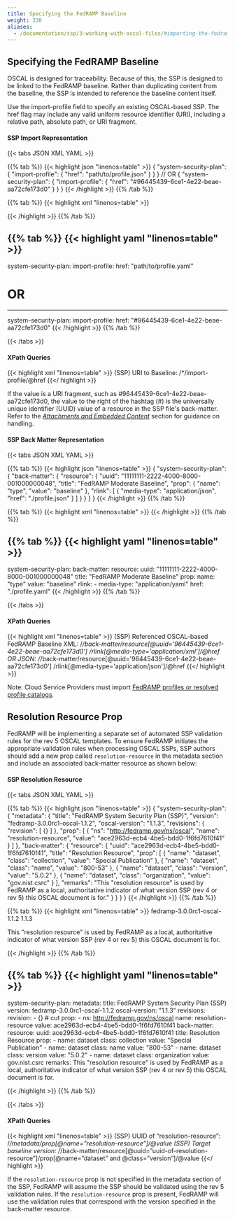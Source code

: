 ```yaml
---
title: Specifying the FedRAMP Baseline
weight: 330
aliases:
  - /documentation/ssp/3-working-with-oscal-files/#importing-the-fedramp-baseline
---
```

## Specifying the FedRAMP Baseline

OSCAL is designed for traceability. Because of this, the SSP is designed
to be linked to the FedRAMP baseline. Rather than duplicating content
from the baseline, the SSP is intended to reference the baseline content
itself.

Use the import-profile field to specify an existing OSCAL-based SSP. The
href flag may include any valid uniform resource identifier (URI),
including a relative path, absolute path, or URI fragment.

#### SSP Import Representation
{{< tabs JSON XML YAML >}}

{{% tab %}}
{{< highlight json "linenos=table" >}}
{
  "system-security-plan": {
    "import-profile": {
      "href": "path/to/profile.json"
    }
  }
}
// OR
{
  "system-security-plan": {
    "import-profile": {
      "href": "#96445439-6ce1-4e22-beae-aa72cfe173d0"
    }
  }
}
{{< /highlight >}}
{{% /tab %}}

{{% tab %}}
{{< highlight xml "linenos=table" >}}
<system-security-plan>
  <import-profile href="path/to/profile.xml" />
  <!-- OR -->
  <import-profile href="#96445439-6ce1-4e22-beae-aa72cfe173d0" />
</system-security-plan>
{{< /highlight >}}
{{% /tab %}}

{{% tab %}}
{{< highlight yaml "linenos=table" >}}
---
system-security-plan:
  import-profile:
    href: "path/to/profile.yaml"
# OR
---
system-security-plan:
  import-profile:
    href: "#96445439-6ce1-4e22-beae-aa72cfe173d0"
{{< /highlight >}}
{{% /tab %}}

{{< /tabs >}}

#### XPath Queries
{{< highlight xml "linenos=table" >}}
  (SSP) URI to Baseline:
    /*/import-profile/@href
{{</ highlight >}}

If the value is a URI fragment, such as
#96445439-6ce1-4e22-beae-aa72cfe173d0, the value to the right of the
hashtag (#) is the universally unique identifier (UUID) value of a
resource in the SSP file's back-matter. Refer to the [*Attachments and Embedded Content*](/documentation/general-concepts/4-expressing-common-fedramp-template-elements-in-oscal/#attachments-and-embedded-content) section for guidance on handling.

#### SSP Back Matter Representation
{{< tabs JSON XML YAML >}}

{{% tab %}}
{{< highlight json "linenos=table" >}}
{
  "system-security-plan": {
    "back-matter": {
      "resource": {
        "uuid": "11111111-2222-4000-8000-001000000048",
        "title": "FedRAMP Moderate Baseline",
        "prop": {
          "name": "type",
          "value": "baseline"
        },
        "rlink": [
          {
            "media-type": "application/json",
            "href": "./profile.json"
          }
        ]
      }
    }
  }
}
{{< /highlight >}}
{{% /tab %}}

{{% tab %}}
{{< highlight xml "linenos=table" >}}
<system-security-plan>
  <back-matter>
    <resource uuid="11111111-2222-4000-8000-001000000048">
      <title>FedRAMP Moderate Baseline</title>
      <prop name="type" value="baseline" />
      <rlink media-type="application/xml" href="./profile.xml" />
    </resource>
  </back-matter>
</system-security-plan>
{{< /highlight >}}
{{% /tab %}}

{{% tab %}}
{{< highlight yaml "linenos=table" >}}
---
system-security-plan:
  back-matter:
    resource:
      uuid: "11111111-2222-4000-8000-001000000048"
      title: "FedRAMP Moderate Baseline"
      prop:
        name: "type"
        value: "baseline"
      rlink:
        - media-type: "application/yaml"
          href: "./profile.yaml"
{{< /highlight >}}
{{% /tab %}}

{{< /tabs >}}

#### XPath Queries
{{< highlight xml "linenos=table" >}}
  (SSP) Referenced OSCAL-based FedRAMP Baseline XML: 
    /*/back-matter/resource[@uuid='96445439-6ce1-4e22-beae-aa72cfe173d0'] /rlink[@media-type='application/xml']/@href
  OR JSON:
    /*/back-matter/resource[@uuid='96445439-6ce1-4e22-beae-aa72cfe173d0'] /rlink[@media-type='application/json']/@href
{{</ highlight >}}

Note: Cloud Service Providers must import [FedRAMP profiles or resolved profile catalogs](https://github.com/GSA/fedramp-automation/tree/master/dist/content/rev5/baselines).

## Resolution Resource Prop

FedRAMP will be implementing a separate set of automated SSP validation rules for the rev 5 OSCAL templates. To ensure FedRAMP initiates the appropriate validation rules when processing OSCAL SSPs, SSP authors should add a new prop called `resolution-resource` in the metadata section and include an associated back-matter resource as shown below:

#### SSP Resolution Resource
{{< tabs JSON XML YAML >}}

{{% tab %}}
{{< highlight json "linenos=table" >}}
{
  "system-security-plan": {
    "metadata": {
      "title": "FedRAMP System Security Plan (SSP)",
      "version": "fedramp-3.0.0rc1-oscal-1.1.2",
      "oscal-version": "1.1.3",
      "revisions": {
        "revision": [
          {}
        ]
      },
      "prop": [
        {
          "ns": "http://fedramp.gov/ns/oscal",
          "name": "resolution-resource",
          "value": "ace2963d-ecb4-4be5-bdd0-1f6fd7610f41"
        }
      ]
    },
    "back-matter": {
      "resource": {
        "uuid": "ace2963d-ecb4-4be5-bdd0-1f6fd7610f41",
        "title": "Resolution Resource",
        "prop": [
          {
            "name": "dataset",
            "class": "collection",
            "value": "Special Publication"
          },
          {
            "name": "dataset",
            "class": "name",
            "value": "800-53"
          },
          {
            "name": "dataset",
            "class": "version",
            "value": "5.0.2"
          },
          {
            "name": "dataset",
            "class": "organization",
            "value": "gov.nist.csrc"
          }
        ],
        "remarks": "This \"resolution resource\" is used by FedRAMP as a local, authoritative indicator of what version SSP (rev 4 or rev 5) this OSCAL document is for."
      }
    }
  }
}
{{< /highlight >}}
{{% /tab %}}

{{% tab %}}
{{< highlight xml "linenos=table" >}}
<system-security-plan>
  <metadata>
    <title>FedRAMP System Security Plan (SSP)</title>
    <!-- cut -->
    <version>fedramp-3.0.0rc1-oscal-1.1.2</version>
    <oscal-version>1.1.3</oscal-version>
    <revisions>
      <revision>
        <!-- cut -->
      </revision>
    </revisions>
    <!-- New rev 5 prop -->
    <prop ns="http://fedramp.gov/ns/oscal" name="resolution-resource" value="ace2963d-ecb4-4be5-bdd0-1f6fd7610f41" />
  </metadata>
  <!-- cut -->
  <back-matter>
    <resource uuid="ace2963d-ecb4-4be5-bdd0-1f6fd7610f41">
      <title>Resolution Resource</title>
      <prop name="dataset" class="collection" value="Special Publication"/>
      <prop name="dataset" class="name" value="800-53"/>
      <prop name="dataset" class="version" value="5.0.2"/>
      <prop name="dataset" class="organization" value="gov.nist.csrc"/>
      <remarks>
        <p>This "resolution resource" is used by FedRAMP as a local, authoritative indicator of what version SSP (rev 4 or rev 5) this OSCAL document is for.</p>
      </remarks>
    </resource>
  </back-matter>
</system-security-plan>
{{< /highlight >}}
{{% /tab %}}

{{% tab %}}
{{< highlight yaml "linenos=table" >}}
---
system-security-plan:
  metadata:
    title: FedRAMP System Security Plan (SSP)
    version: fedramp-3.0.0rc1-oscal-1.1.2
    oscal-version: "1.1.3"
    revisions:
      revision:
        - {}  # cut
    prop:
      - ns: http://fedramp.gov/ns/oscal
        name: resolution-resource
        value: ace2963d-ecb4-4be5-bdd0-1f6fd7610f41
  back-matter:
    resource:
      uuid: ace2963d-ecb4-4be5-bdd0-1f6fd7610f41
      title: Resolution Resource
      prop:
        - name: dataset
          class: collection
          value: "Special Publication"
        - name: dataset
          class: name
          value: "800-53"
        - name: dataset
          class: version
          value: "5.0.2"
        - name: dataset
          class: organization
          value: gov.nist.csrc
      remarks: This "resolution resource" is used by FedRAMP as a local, authoritative indicator of what version SSP (rev 4 or rev 5) this OSCAL document is for.

{{< /highlight >}}
{{% /tab %}}

{{< /tabs >}}

#### XPath Queries
{{< highlight xml "linenos=table" >}}
  (SSP) UUID of “resolution-resource”:
    /*/metadata/prop[@name=”resolution-resource”]/@value
  (SSP) Target baseline version:
    /*/back-matter/resource[@uuid=”uuid-of-resolution-resource”]/prop[@name=”dataset” and @class=”version”]/@value
{{</ highlight >}}


If the `resolution-resource` prop is not specified in the metadata section of the SSP, FedRAMP will assume the SSP should be validated using the rev 5 validation rules. If the `resolution-resource` prop is present, FedRAMP will use the validation rules that correspond with the version specified in the back-matter resource.
